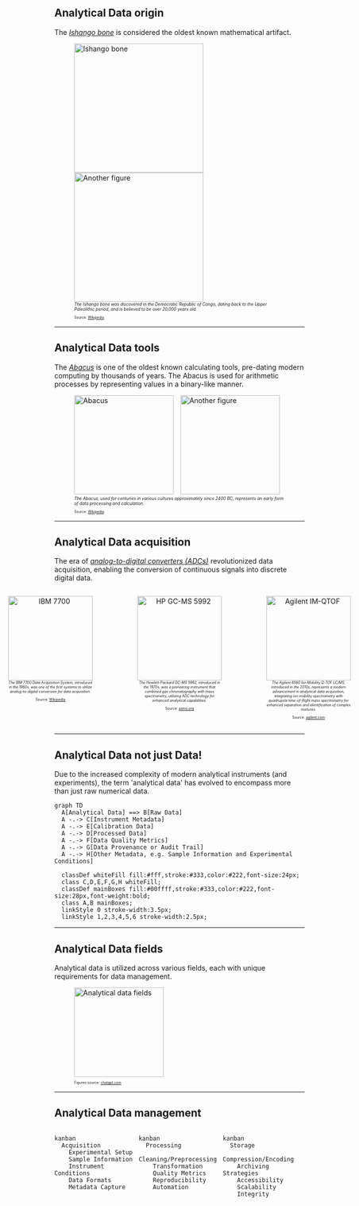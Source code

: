 ## Analytical Data <span class="post-it-strip">origin</span>

The [*Ishango bone*](https://en.wikipedia.org/wiki/Ishango_bone) is considered the oldest known mathematical artifact.

<figure>
  <img src="resources\figures\01_analyticalDataChallenges\Ishango_bone.jpg" data-preview-image alt="Ishango bone" height="260" style="display:inline-block; vertical-align:center; margin-right:10px;"/>
  <img src="resources\figures\01_analyticalDataChallenges\Ishango_bone_2.jpeg" data-preview-image alt="Another figure" height="260" style="display:inline-block; vertical-align:center;"/>
  <figcaption style="font-size: 0.6em;"><em>The Ishango bone was discovered in the Democratic Republic of Congo, dating back to the Upper Paleolithic period, and is believed to be over 20,000 years old.</em></figcaption>
  <p style="font-size: 0.5em;">Source: <a href="https://en.wikipedia.org/wiki/Ishango_bone">Wikipedia</a></p>
</figure>

---

## Analytical Data <span class="post-it-strip">tools</span>

The [*Abacus*](https://en.wikipedia.org/wiki/Abacus) is one of the oldest known calculating tools, pre-dating modern computing by thousands of years. The Abacus is used for arithmetic processes by representing values in a binary-like manner.

<figure>
  <img src="resources/figures/01_analyticalDataChallenges/Abacus.png" data-preview-image alt="Abacus" height="200" style="display:inline-block; vertical-align:center; margin-right:10px;"/>
  <img src="resources/figures/01_analyticalDataChallenges/Abacus_2.jpg" data-preview-image alt="Another figure" height="200" style="display:inline-block; vertical-align:center;"/>
  <figcaption style="font-size: 0.6em;"><em>The Abacus, used for centuries in various cultures approximately since 2400 BC, represents an early form of data processing and calculation.</em></figcaption>
  <p style="font-size: 0.5em;">Source: <a href="https://en.wikipedia.org/wiki/Abacus">Wikipedia</a></p>
</figure>

---

## Analytical Data <span class="post-it-strip">acquisition</span>

The era of [*analog-to-digital converters (ADCs)*](https://dewesoft.com/blog/history-of-analog-to-digital-converters) revolutionized data acquisition, enabling the conversion of continuous signals into discrete digital data.

<div style="display: flex; justify-content: center; align-items: flex-start; gap: 10px;">
  <div style="text-align: center; width: 300px;">
    <figure>
      <img src="resources/figures/01_analyticalDataChallenges/IBM_7700_System_Photo.png" data-preview-image alt="IBM 7700" height="170" style="display:inline-block; vertical-align:center;"/>
      <figcaption style="font-size: 0.5em;"><em>The IBM 7700 Data Acquisition System, introduced in the 1960s, was one of the first systems to utilize analog-to-digital conversion for data acquisition.</em></figcaption>
      <p style="font-size: 0.5em;">Source: <a href="https://en.wikipedia.org/wiki/IBM_7700_Data_Acquisition_System">Wikipedia</a></p>
    </figure>
  </div>
  <div style="text-align: center; width: 300px;">
    <figure>
      <img src="resources/figures/01_analyticalDataChallenges/Hewlett-Packard GC-MS 5992.png" data-preview-image alt="HP GC-MS 5992" height="170" style="display:inline-block; vertical-align:center;"/>
      <figcaption style="font-size: 0.5em;"><em>The Hewlett-Packard GC-MS 5992, introduced in the 1970s, was a pioneering instrument that combined gas chromatography with mass spectrometry, utilizing ADC technology for enhanced analytical capabilities.
      </em></figcaption>
      <p style="font-size: 0.5em;">Source: <a href="https://www.asms.org/docs/history-posters/hp5992.pdf?sfvrsn=2">asms.org</a></p>
    </figure>
  </div>
  <div style="text-align: center; width: 300px;">
    <figure>
      <img src="resources/figures/01_analyticalDataChallenges/Agilent IM-QTOF.jpg" data-preview-image alt="Agilent IM-QTOF" height="170" style="display:inline-block; vertical-align:center;"/>
      <figcaption style="font-size: 0.5em;"><em>The Agilent 6560 Ion Mobility Q-TOF LC/MS, introduced in the 2010s, represents a modern advancement in analytical data acquisition, integrating ion mobility spectrometry with quadrupole time-of-flight mass spectrometry for enhanced separation and identification of complex mixtures.
      </em></figcaption>
      <p style="font-size: 0.5em;">Source: <a href="https://www.agilent.com/en/product/liquid-chromatography-mass-spectrometry-lc-ms/lc-ms-instruments/quadrupole-time-of-flight-lc-ms/6560-ion-mobility-lc-q-tof">agilent.com</a></p>
    </figure>
  </div>
</div>

---

## Analytical Data <span class="post-it-strip">not just Data!</span>

Due to the increased complexity of modern analytical instruments (and experiments), the term 'analytical data' has evolved to encompass more than just raw numerical data.

```mermaid
graph TD
  A[Analytical Data] ==> B[Raw Data]
  A -.-> C[Instrument Metadata]
  A -.-> E[Calibration Data]
  A -.-> D[Processed Data]
  A -.-> F[Data Quality Metrics]
  A -.-> G[Data Provenance or Audit Trail]
  A -.-> H[Other Metadata, e.g. Sample Information and Experimental Conditions]

  classDef whiteFill fill:#fff,stroke:#333,color:#222,font-size:24px;
  class C,D,E,F,G,H whiteFill;
  classDef mainBoxes fill:#00ffff,stroke:#333,color:#222,font-size:28px,font-weight:bold;
  class A,B mainBoxes;
  linkStyle 0 stroke-width:3.5px;
  linkStyle 1,2,3,4,5,6 stroke-width:2.5px;
```

---

## Analytical Data <span class="post-it-strip">fields</span>

Analytical data is utilized across various fields, each with unique requirements for data management.

<figure>
  <img src="resources/figures/01_analyticalDataChallenges/analytical_data_fields.png" data-preview-image alt="Analytical data fields" height="180" style="display:inline-block; vertical-align:center; margin-right:10px;"/>
  <p style="font-size: 0.5em;">Figures source: <a href="https://chatgpt.com/">chatgpt.com</a></p>
</figure>

---

## Analytical Data <span class="post-it-strip">management</span>

<div style="display: flex; gap: 5px; align-items: flex-start; flex-wrap: wrap;height: 100%;">
  <div style="flex: 1; min-width: 150px;">

  ```mermaid
  kanban
    Acquisition
      Experimental Setup
      Sample Information
      Instrument Conditions
      Data Formats
      Metadata Capture
  ```
  
  </div>
  <div class="fragment" style="flex: 1; min-width: 150px;">
  
  ```mermaid
  kanban
    Processing
      Cleaning/Preprocessing
      Transformation
      Quality Metrics
      Reproducibility
      Automation
  ```
  
  </div>
  <div class="fragment" style="flex: 1; min-width: 150px;">
  
  ```mermaid
  kanban
    Storage
      Compression/Encoding
      Archiving Strategies
      Accessibility
      Scalability
      Integrity
  ```
  
  </div>
  <div class="fragment" style="flex: 1; min-width: 150px;">
  
  ```mermaid
  kanban
    Provenance
      Audit Trail
      Standard Protocols
      Versioning
      Workflow Management
      Retrospective Analysis
  ```
  
  </div>
  <div class="fragment" style="flex: 1; min-width: 150px;">
  
  ```mermaid
  kanban
    Reporting
      Visualization
      Interpretation
      Collaboration
      Export Formats
      Certification
  ```
  
  </div>
</div>

---

## Analytical Data <span class="post-it-strip">challenges</span>

<figure>
  <img src="resources/figures/01_analyticalDataChallenges/ACD_LABS_AS.png" data-preview-image alt="Analytical data fields" height="300" style="display:inline-block; vertical-align:center; margin-right:10px;"/>
  <p style="font-size: 0.7em;">Sources: 
  <a href="https://theanalyticalscientist.com/issues/2023/articles/apr/demystifying-analytical-data-management">theanalyticalscientist.com</a> and <a href="https://bit.ly/3ZNKQkf">ACD/Labs, The Analytical Data Management Report 2022</a>
  </p>
</figure>
<!-- https://theanalyticalscientist.videomarketingplatform.co/secret/83973388/a59993e289845aebb1a1e73d2bb282e6 -->

---

## Further reading

<div style="display: flex; justify-content: center; align-items: center; gap: 10px;">
  <div style="width: 300px;">
    <figure style="margin: 0;">
      <img src="resources/figures/01_analyticalDataChallenges/wiley_book.jpg" data-preview-image alt="Wiley Book" height="400" style="display:inline-block;"/>
    </figure>
  </div>
  <div style="width: 350px; text-align: justify;">
    <p>
      Provides an essential source of information and guidance on practical implementation on topics related to digitization and automation for all points in the laboratory value chain.<br>
      <br>
      <br>
      <figcaption style="font-size: 0.5em;"><em>Teutenberg et al.<br>ISBN: 978-3-527-35265-4<br>September 2025</em></figcaption>
    </p>
  </div>
</div>

---

## Analytical Data <span class="post-it-strip">heterogeneity</span>

<div style="display: flex; justify-content: center; align-items: center;">
  <div class="tab-content active lab-figure-tab" data-tab="lab-figure" style="position: relative;height:400px">
    <figure>
      <img src="resources/figures/01_analyticalDataChallenges/wiley_book_cover.png" data-preview-image alt="Wiley Book Cover" height="350" style="display:inline-block;"/>
    </figure>
    <a href="https://www.iuta.de/forschung/analytik-messtechnik/futurelab-nrw/" style="font-size: 0.6em; position: absolute; top: 5%; left: 50%; transform: translate(-50%, -50%); text-align: center;">
        FutureLab.NRW
    </a>
  </div>
  <!-- @Gerrit the processed plots could appear after pressing a slide bottom instead of adding the tab bottoms -->
  <!-- @Gerrit in the processed plot for the LC-DAD why is the hover info with black font even when I set to white? Problem with conflicting CSS? -->
  <div id="BVCZ_pH_plot" class="tab-content signal BVCZ_pH_plot-tab" data-tab="BVCZ_pH_plot" style="width:920px;height:400px;"></div>
  <div id="BVCZ_DAD_plot" class="tab-content signal BVCZ_DAD_plot-tab" data-tab="BVCZ_DAD_plot" style="width:920px;height:400px;"></div>
  <div id="Processed_BVCZ_DAD_plot" class="tab-content signal Processed_BVCZ_DAD_plot-tab" data-tab="Processed_BVCZ_DAD_plot" style="width:920px;height:400px;"></div>
  <div id="BVCZ_HRMS_plot" class="tab-content signal BVCZ_HRMS_plot-tab" data-tab="BVCZ_HRMS_plot" style="width:920px;height:400px;"></div>
  <div id="Processed_BVCZ_HRMS_plot" class="tab-content signal Processed_BVCZ_HRMS_plot-tab" data-tab="Processed_BVCZ_HRMS_plot" style="position: relative;">
    <div id="BVCZ_ProcessedPlot" style="width:920px;height:400px;"></div>
    <a href="https://odea-project.github.io/StreamFind/articles/index.html" style="font-size: 0.6em; position: absolute; top: 20%; left: 50%; transform: translate(-50%, -50%); text-align: center;">
        More details in articles section of odea-project.github.io/StreamFind
    </a>
  </div>
</div>
<div class="tabs">
  <div class="tab active lab-figure-tab" data-tab="lab-figure">Lab</div>
  <div class="tab signal BVCZ_pH_plot-tab" data-tab="BVCZ_pH_plot">pH</div>
  <div class="tab signal BVCZ_DAD_plot-tab" data-tab="BVCZ_DAD_plot">LC-DAD</div>
  <div class="tab signal Processed_BVCZ_DAD_plot-tab" data-tab="Processed_BVCZ_DAD_plot">Processed LC-DAD</div>
  <div class="tab signal BVCZ_HRMS_plot-tab" data-tab="BVCZ_HRMS_plot">LC-HRMS</div>
  <div class="tab signal Processed_BVCZ_HRMS_plot-tab" data-tab="Processed_BVCZ_HRMS_plot">Processed LC-HRMS</div>
</div>

<!-- MARK: pH plot -->
<script>
  const samples = Array.from({length: 20}, (_, i) => i + 1);
  const mean = 7;
  const stddev = 0.7;
  let pH = Array.from({length: 19}, () =>
    Math.min(14, Math.max(1, (mean + stddev * (Math.random() * 2 - 1)).toFixed(2)))
  );
  const outlier = (Math.random() > 0.5) ? 1.2 : 13.5;
  const outlierIndex = Math.floor(Math.random() * 20);
  pH.splice(outlierIndex, 0, outlier.toFixed(2));
  const trace = {
    x: samples,
    y: pH,
    type: 'scatter',
    mode: 'lines+markers',
    name: 'pH',
    marker: { color: '#00d0ff' },
    line: { color: '#00d0ff' }
  };
  const layout = {
    title: {
      text: 'pH Value of 20 Samples',
      font: { color: '#fff' }
    },
    xaxis: {
      title: {
        text: 'Sample',
        color: '#fff'
      },
      color: '#fff',
      linecolor: '#fff',
      tickcolor: '#fff'
    },
    yaxis: {
      title: {
        text: 'pH',
        color: '#fff'
      },
      color: '#fff',
      range: [0, 14],
      linecolor: '#fff',
      tickcolor: '#fff'
    },
    legend: {
      font: {
        color: '#fff'
      }
    },
    plot_bgcolor: '#000000',
    paper_bgcolor: '#000000',
    font: { color: '#fff' }
  };
  Reveal.on('slidechanged', function(event) {
    if (event.currentSlide.querySelector('#BVCZ_pH_plot')) {
      Plotly.newPlot('BVCZ_pH_plot', [trace], layout);
    }
  });
</script>

<!-- MARK: Raw LC-DAD Plot -->
<script>
  Reveal.on('slidechanged', function(event) {
    if (event.currentSlide.querySelector('#BVCZ_DAD_plot')) {
      d3.csv('resources/data/01_analyticalDataChallenges/DAD_BVCZ_Chromatograms.csv').then(function(data) {
        const groups = {};
        data.forEach(row => {
          const analysis = row.analysis;
          if (!groups[analysis]) {
            groups[analysis] = { x: [], y: [] };
          }
          groups[analysis].x.push(Number(row.rt));
          groups[analysis].y.push(Number(row.intensity));
        });
        const traces = Object.keys(groups).map(analysis => ({
          x: groups[analysis].x,
          y: groups[analysis].y,
          mode: 'lines',
          name: analysis,
          type: 'scatter'
        }));
        const layout = {
          title: {
            text: 'Monoclonal Antibody Bevacizumab LC-DAD (214,4 nm) Chromatograms of 18 Analyses',
            font: { color: '#fff' }
          },
          xaxis: {
            title: {
              text: 'Retention Time / seconds',
              color: '#fff'
            },
            color: '#fff',
            linecolor: '#fff',
            tickcolor: '#fff'
          },
          yaxis: {
            title: {
              text: 'Absorbance / U.A.',
              color: '#fff'
            },
            color: '#fff',
            linecolor: '#fff',
            tickcolor: '#fff'
          },
          legend: {
            font: {
              color: '#fff'
            }
          },
          plot_bgcolor: '#000000',
          paper_bgcolor: '#000000',
          font: { color: '#fff' }
        };
        Plotly.newPlot('BVCZ_DAD_plot', traces, layout, {responsive: true, scrollZoom: true});
      });
    }
  });
</script>

<!-- MARK: Processed LC-DAD Plot -->
<script>
  Reveal.on('slidechanged', function(event) {
    if (event.currentSlide.querySelector('#Processed_BVCZ_DAD_plot')) {
      Promise.all([
        d3.csv('resources/data/01_analyticalDataChallenges/DAD_BVCZ_Processed_Chromatograms.csv'),
        d3.csv('resources/data/01_analyticalDataChallenges/DAD_BVCZ_chrompeaks.csv')
      ]).then(function([data, peaks]) {
        const groups = {};
        data.forEach(row => {
          const analysis = row.analysis;
          if (!groups[analysis]) {
            groups[analysis] = { x: [], y: [] };
          }
          groups[analysis].x.push(Number(row.rt));
          groups[analysis].y.push(Number(row.intensity));
        });
        const analysisNames = Object.keys(groups);
        const palette = [
          '#00d0ff', '#ff7f0e', '#2ca02c', '#d62728', '#9467bd', '#8c564b',
          '#e377c2', '#7f7f7f', '#bcbd22', '#17becf', '#1f77b4', '#ffbb78',
          '#98df8a', '#ff9896', '#c5b0d5', '#c49c94', '#f7b6d2', '#c7c7c7'
        ];
        const colorMap = {};
        analysisNames.forEach((name, i) => {
          colorMap[name] = palette[i % palette.length];
        });
        const traces = Object.keys(groups).map(analysis => ({
          x: groups[analysis].x,
          y: groups[analysis].y,
          mode: 'lines',
          name: analysis,
          legendgroup: analysis,
          showlegend: false,
          type: 'scatter',
          line: {width: 1, color: colorMap[analysis] }
        }));
        const fillTraces = peaks.map(peak => {
          const analysis = peak.analysis;
          const rtmin = Number(peak.rtmin);
          const rtmax = Number(peak.rtmax);
          if (!groups[analysis]) return null;
          const region = groups[analysis].x
            .map((x, i) => ({ x, y: groups[analysis].y[i] }))
            .filter(pt => pt.x >= rtmin && pt.x <= rtmax);
          if (region.length === 0) return null;
          return {
            x: region.map(pt => pt.x),
            y: region.map(pt => pt.y),
            fill: 'tozeroy',
            type: 'scatter',
            mode: 'none',
            name: analysis,
            legendgroup: analysis,
            fillcolor: colorMap[analysis] + '50',
            line: { width: 0, color: colorMap[analysis] },
            showlegend: false
          };
        }).filter(Boolean);

        const traces2 = peaks.map(peak => {
          const analysis = peak.analysis;
          const rtmin = Number(peak.rtmin);
          const rtmax = Number(peak.rtmax);
          if (!groups[analysis]) return null;
          const region = groups[analysis].x
            .map((x, i) => ({ x, y: groups[analysis].y[i] }))
            .filter(pt => pt.x >= rtmin && pt.x <= rtmax);
          if (region.length === 0) return null;
          const hoverInfo = Object.entries(peak)
            .map(([key, value]) => `${key}: ${value}`)
            .join('<br>');
          return {
            x: region.map(pt => pt.x),
            y: region.map(pt => pt.y),
            type: 'scatter',
            mode: 'lines',
            name: analysis,
            legendgroup: analysis,
            line: { width: 2, color: colorMap[analysis] },
            showlegend: true,
            hoverinfo: 'text',
            text: region.map(() => hoverInfo),
            // hovertemplate: '%{text}<extra></extra>',
            // hovertemplate: 'analysis: %{customdata[0]}<br>' +
            //   'replicate: %{customdata[1]}<br>' +
            //   'index: %{customdata[2]}<br>' +
            //   'id: %{customdata[3]}<br>' +
            //   'peak: %{customdata[4]}<br>' +
            //   'polarity: %{customdata[5]}<br>' +
            //   'pre_ce: %{customdata[6]}<br>' +
            //   'pre_mz: %{customdata[7]}<br>' +
            //   'pro_mz: %{customdata[8]}<br>' +
            //   'idx: %{customdata[9]}<br>' +
            //   'rt: %{customdata[10]}<br>' +
            //   'rtmin: %{customdata[11]}<br>' +
            //   'rtmax: %{customdata[12]}<br>' +
            //   'intensity: %{customdata[13]}<br>' +
            //   'width: %{customdata[14]}<br>' +
            //   'area: %{customdata[15]}<br>' +
            //   'sn: %{customdata[16]}<br>' +
            //   'calibration: %{customdata[17]}<br>' +
            //   '<extra></extra>',
            // customdata: region.map(() => [
            //   peak.analysis, peak.replicate, peak.index, peak.id, peak.peak, peak.polarity,
            //   peak.pre_ce, peak.pre_mz, peak.pro_mz, peak.idx, peak.rt, peak.rtmin,
            //   peak.rtmax, peak.intensity, peak.width, peak.area, peak.sn, peak.calibration
            // ])
          };
        }).filter(Boolean);
        const layout = {
          title: {
            text: 'Monoclonal Antibody Bevacizumab LC-DAD (214,4 nm) Chromatograms of 18 Analyses',
            font: { color: '#fff' }
          },
          xaxis: {
            title: { text: 'Retention Time / seconds', color: '#fff' },
            color: '#fff',
            linecolor: '#fff',
            tickcolor: '#fff'
          },
          yaxis: {
            title: { text: 'Absorbance / U.A.', color: '#fff' },
            color: '#fff',
            linecolor: '#fff',
            tickcolor: '#fff'
          },
          legend: { font: { color: '#fff' } },
          plot_bgcolor: '#000000',
          paper_bgcolor: '#000000',
          font: { color: '#fff' },
          hoverlabel: {
            bgcolor: '#fff',
            font: {
              size: 8,
            }
          }
        };
        Plotly.newPlot('Processed_BVCZ_DAD_plot', [...traces, ...fillTraces, ...traces2], layout, {responsive: true, scrollZoom: true});
      });
    }
  });
</script>

<!-- MARK: Raw LC-HRMS Plot -->
<script>
  Reveal.on('slidechanged', function(event) {
    if (event.currentSlide.querySelector('#BVCZ_HRMS_plot')) {
      d3.csv('resources/data/01_analyticalDataChallenges/MS_BVCZ_Spectra.csv').then(function(data) {
        const groups = {};
        data.forEach(row => {
          const group = `${row.rt}`;
          if (!groups[group]) {
            groups[group] = { x: [], y: [], z: []};
          }
          groups[group].x.push(Number(row.rt));
          groups[group].y.push(Number(row.mz));
          groups[group].z.push(Number(row.intensity));
        });
        const traces = Object.keys(groups).map(group => ({
          x: groups[group].x,
          y: groups[group].y,
          z: groups[group].z,
          mode: 'lines',
          type: 'scatter3d',
          name: group,
          showlegend: false,
        }));
        const layout = {
          title: {
            text: 'Monoclonal Antibody Bevacizumab LC-HRMS Spectra',
            font: { color: '#fff' }
          },
          scene: {
            xaxis: {
              title: {
                text: 'Retention Time / seconds',
                color: '#fff'
              },
              color: '#fff',
              linecolor: '#fff',
              tickcolor: '#fff'
            },
            yaxis: {
              title: {
                text: '<i>m/z</i>',
                color: '#fff'
              },
              color: '#fff',
              linecolor: '#fff',
              tickcolor: '#fff'
            },
            zaxis: {
              title: {
                text: 'Intensity / Counts',
                color: '#fff'
              },
              color: '#fff',
              linecolor: '#fff',
              tickcolor: '#fff'
            }
          },
          legend: {
            font: {
              color: '#fff'
            }
          },
          plot_bgcolor: '#000000',
          paper_bgcolor: '#000000',
          font: { color: '#fff' },
          autosize: false,
          width: 900,
          height: 400,
          margin: {
            l: 0,
            r: 0,
            b: 0,
            t: 40,
            pad: 0
          },
        };
        Plotly.newPlot('BVCZ_HRMS_plot', traces, layout, {responsive: true, scrollZoom: true});
      });
    }
  });
</script>

<!-- MARK: Processed LC-HRMS Plot -->
<script>
  Reveal.on('slidechanged', function(event) {
    if (event.currentSlide.querySelector('#BVCZ_ProcessedPlot')) {
      d3.csv('resources/data/01_analyticalDataChallenges/MS_BVCZ_Spectra_Processed.csv').then(function(data) {
        const groups = {};
        data.forEach(row => {
          const analysis = row.analysis;
          if (!groups[analysis]) {
            groups[analysis] = { x: [], y: [] };
          }
          groups[analysis].x.push(Number(row.mass));
          groups[analysis].y.push(Number(row.intensity));
        });
        const traces = Object.keys(groups).map(analysis => ({
          x: groups[analysis].x,
          y: groups[analysis].y,
          mode: 'lines',
          name: "Avastin",
          type: 'scatter'
        }));
        const layout = {
          title: {
            text: 'Processed Monoclonal Antibody Bevacizumab LC-HRMS Spectra',
            font: { color: '#fff' }
          },
          xaxis: {
            title: {
              text: 'Mass / Da',
              color: '#fff'
            },
            color: '#fff',
            linecolor: '#fff',
            tickcolor: '#fff'
          },
          yaxis: {
            title: {
              text: 'Intensity / Counts',
              color: '#fff'
            },
            color: '#fff',
            linecolor: '#fff',
            tickcolor: '#fff'
          },
          legend: {
            font: {
              color: '#fff'
            }
          },
          plot_bgcolor: '#000000',
          paper_bgcolor: '#000000',
          font: { color: '#fff' }
        };
        Plotly.newPlot('BVCZ_ProcessedPlot', traces, layout, {responsive: true, scrollZoom: true});
      });
    }
  });
</script>

---

## Hands-on <span class="post-it-strip">exercise</span>

<div style="display: flex; justify-content: center; align-items: center;">
  <div class="tab-content active sec_cers_setup-tab" data-tab="sec_cers_setup" style="height:400px">
    <figure>
      <img src="resources/figures/01_analyticalDataChallenges/sec_cers_setup.png" data-preview-image height="300" style="display:inline-block;"/>
    </figure>
    <figcaption>
      <a href="https://pubmed.ncbi.nlm.nih.gov/38050672/" style="font-size: 0.6em;">Thissen et al. (2025)<br>Analytical and Bioanalytical Chemistry</a>
    </figcaption>
  </div>
  <div id="SEC_CERS_Plot" class="tab-content sec_cers_data-tab" data-tab="sec_cers_data" style="width:900px;height:400px;"></div>
</div>

<div class="tabs">
  <div class="tab active sec_cers_setup-tab" data-tab="sec_cers_setup">Setup</div>
  <div class="tab signal sec_cers_data-tab" data-tab="sec_cers_data">Data</div>
</div>

<script>
  Reveal.on('slidechanged', function(event) {
    if (event.currentSlide.querySelector('#SEC_CERS_Plot')) {
      d3.csv('resources/data/01_analyticalDataChallenges/SEC_CERS_Dataset.csv').then(function(data) {
        const analyses = [...new Set(data.map(row => row.analysis))];
        const rtTraces = [];
        const shiftTraces = [];
        analyses.forEach(analysis => {
          const filtered = data.filter(row => row.replicate === "Avastin" && row.analysis === analysis);
          // 1. RT vs cumulative intensity
          const rtMap = new Map();
          filtered.forEach(row => {
            const rt = Number(row.rt);
            const intensity = Number(row.intensity);
            rtMap.set(rt, (rtMap.get(rt) || 0) + intensity);
          });
          const rtX = Array.from(rtMap.keys()).sort((a, b) => a - b);
          const rtY = rtX.map(rt => rtMap.get(rt));
          rtTraces.push({
            x: rtX,
            y: rtY,
            mode: 'lines',
            name: analysis,
            type: 'scatter',
            xaxis: 'x1',
            yaxis: 'y1'
          });
          // 2. Shift vs average intensity
          const shiftMap = new Map();
          const shiftCount = new Map();
          filtered.forEach(row => {
            const shift = Number(row.shift);
            const intensity = Number(row.intensity);
            shiftMap.set(shift, (shiftMap.get(shift) || 0) + intensity);
            shiftCount.set(shift, (shiftCount.get(shift) || 0) + 1);
          });
          const shiftX = Array.from(shiftMap.keys()).sort((a, b) => a - b);
          const shiftY = shiftX.map(shift => shiftMap.get(shift) / shiftCount.get(shift));
          shiftTraces.push({
            x: shiftX,
            y: shiftY,
            mode: 'lines',
            name: analysis,
            type: 'scatter',
            xaxis: 'x2',
            yaxis: 'y2',
            showlegend: false
          });
        });
        const layout = {
          grid: {rows: 1, columns: 2, pattern: 'independent'},
          plot_bgcolor: '#000000',
          paper_bgcolor: '#000000',
          font: {color: '#fff'},
          xaxis: {
            title: {text: 'Elution volume / ml', color: '#fff'},
            color: '#fff',
            linecolor: '#fff',
            tickcolor: '#fff'
          },
          yaxis: {
            title: {text: 'Cumulative Raman intensity / A.U.', color: '#fff'},
            color: '#fff',
            linecolor: '#fff',
            tickcolor: '#fff'
          },
          xaxis2: {
            title: {text: 'Raman shift / cm<sup>-1</sup>', color: '#fff'},
            color: '#fff',
            linecolor: '#fff',
            tickcolor: '#fff'
          },
          yaxis2: {
            title: {text: 'Averaged Intensity / U.A.', color: '#fff'},
            color: '#fff',
            linecolor: '#fff',
            tickcolor: '#fff'
          },
          legend: {
            font: {color: '#fff'}
          },
          title: {
            text: 'SEC-CERS Dataset: <i>Avastin</i> (bevacizumab), <i>Darzalex</i> (daratumumab) and <i>Rixathon</i> (rituximab)',
            font: {color: '#fff'}
          }
        };
        Plotly.newPlot('SEC_CERS_Plot', [...rtTraces, ...shiftTraces], layout, {responsive: true, scrollZoom: true});
      });
    }
  });
</script>

---

## Analytical Data <span class="post-it-strip">heterogeneity</span>

In summary, data heterogeneity poses significant challenges:

<div>
  <ul>
    <li>Use of different data formats and standards across instruments and laboratories</li>
    <li>Complications in data sharing and collaboration</li>
    <li>Increased complexity in data processing and analysis</li>
  </ul>
</div>

---

## Consequences of Complexity

The **greater the complexity of the analytical data**, the more sophisticated the tools and expertise required for its **management**, **processing** and **interpretation**.

<div style="display: flex; justify-content: center; align-items: flex-start; gap: 40px;">
  <div>
    <p class="mainBullet"><strong>pH</strong></p>
    <ul style="font-size: 70%;">
      <li>Data
        <ul>
          <li>Single value (pH)</li>
          <li>Temperature</li>
        </ul>
      </li>
      <li>Sample ID</li>
      <li>Sensor ID</li>
      <li>Calibration info</li>
      <li>Other Provenance Metadata</li>
    </ul>
  </div>
  <div style="width: 40px;"></div>
  <div>
    <p class="mainBullet"><strong>LC-HRMS</strong></p>
    <ul style="font-size: 70%;">
      <li>Data
        <ul>
          <li>Retention time</li>
          <li>Spectra (m/z, intensity)</li>
          <li>MS Level</li>
          <li>Isolation window</li>
          <li>Chromatograms (i.e., TIC, BPC)</li>
        </ul>
      </li>
      <li>Sample ID</li>
      <li>Instrument IDs (i.e., LC, Column, MS, etc.)</li>
      <li>Separation/Acquisition Metadata
        <ul>
          <li>Ionization mode</li>
          <li>Mobile phase composition</li>
        </ul>
      </li>
      <li>Calibration info</li>
      <li>Other Provenance Metadata</li>
    </ul>
  </div>
</div>

---

## Community Efforts for Accessibility

<p style = "margin-bottom: 0">Open Data Standards for Mass Spectrometry</p>

<div style="width: 100%; margin: 0;">
  <div class=timeline_costum style="width: 100%; height: 360px; overflow: hidden;">
  
```mermaid
timeline
  vendor formats : d (Agilent), RAW (Thermo), wiff (Sciex)
  < 2000 : ms1, ms2, MFG, pkl
  2000 - 2010 : mzData : mzXML : mzML
  2010 - 2020 : imzML : mz5 : mzDB
  2023 - now : mzMLb : AnIML : ADF : ASM
```

  </div>
</div>

<style>
/* This will target Mermaid SVGs inside your slides and make them responsive */
.mermaid svg {
  width: 100% !important;
  height: auto !important;
  max-height: 360px;
  display: block;
}
.timeline_costum pre {
  margin-top: 0 !important;
}
</style>

<div style="font-size: 0.7em;">
  <p>Further reading:
    <a href="https://pmc.ncbi.nlm.nih.gov/articles/PMC3518119/"> before 2000</a>, 
    <a href="http://tools.proteomecenter.org/formats/mzData/mzdata_xmlspy_docs.html">mzData</a>, 
    <a href="http://tools.proteomecenter.org/wiki/index.php?title=Formats:mzXML">mzXML</a>, 
    <a href="https://peptideatlas.org/tmp/mzML1.1.0.html">mzML</a>, 
    <a href="https://pubmed.ncbi.nlm.nih.gov/21960719/">mz5</a>, 
    <a href="https://pmc.ncbi.nlm.nih.gov/articles/PMC4349994/">mzDB</a>, 
    <a href="https://pubs.acs.org/doi/10.1021/acs.jproteome.0c00192">mzMLb</a>, 
    <a href="https://www.animl.org/">AnIML</a>, 
    <a href="https://docs.allotrope.org/Allotrope%20Data%20Format.html">ADF</a>, 
    <a href="https://www.allotrope.org/asm">ASM</a>
  </p>
</div>

---

## Encoding and Compression <span class="post-it-strip">streategies</span>

<div style="display: flex; justify-content: center; align-items: center;">
  <div id="formatSizeBarPlot" style="width:800px;height:400px;"></div>
  <div style="text-align:center; font-size:0.8em; margin-top: 8px;width:200px;">
    <em>
      Size comparison of different open data standards using, as an example, a GC-MS data file. The original file was converted from the ChemStation of Agilent to the different open formats with OpenChrom® from Lablicate GmbH.
    </em>
  </div>
</div>
<script>
  const file_formats = [
    "D", "ADF", "mz5", "mzXML", "ASM", "AnIML", "mzML"
  ];
  const file_formats_sizes = [2.08, 3.4, 3.6, 4.8, 9.1, 11.4, 15];
  const file_formats_trace = {
    x: file_formats,
    y: file_formats_sizes,
    type: 'bar',
    marker: { color: '#00d0ff' }
  };
  const file_formats_layout = {
    xaxis: {
      title: { text: 'Format', color: '#fff' },
      color: '#fff',
      linecolor: '#fff',
      tickcolor: '#fff'
    },
    yaxis: {
      title: { text: 'Size (MB)', color: '#fff' },
      color: '#fff',
      linecolor: '#fff',
      tickcolor: '#fff'
    },
    plot_bgcolor: '#000000',
    paper_bgcolor: '#000000',
    font: { color: '#fff' }
  };
  Reveal.on('slidechanged', function(event) {
    if (event.currentSlide.querySelector('#formatSizeBarPlot')) {
      Plotly.newPlot('formatSizeBarPlot', [file_formats_trace], file_formats_layout);
    }
  });
</script>

---

<!-- ## Encoding and Compression <span class="post-it-strip">streategies</span>

<figure>
  <img src="resources/figures/01_analyticalDataChallenges/encoding_abstract.png" data-preview-image alt="Encoding Abstract" height="300" style="display:inline-block; vertical-align:center; margin-right:10px;"/>
</figure>

--- -->

## Encoding and Compression <span class="post-it-strip">takeaways</span>

<div>
  <ul>
    <li><strong>Data Encoding:</strong>
      <ul>
        <li>Data encoding is the process of transforming information into a suitable format for transmission or storage, ensuring performance, integrity, and security.</li>
        <li><em>Binary encoding</em> represents data in binary digits (0s and 1s), forming the foundation for more complex (and often proprietary) encoding methods.</li>
      </ul>
    </li>
    <li><strong>Data Compression:</strong>
      <ul>
        <li>Data compression reduces the size of data files, optimizing storage and transmission.</li>
        <li><em>Lossless compression</em> retains all original data, while <em>lossy compression</em> sacrifices some data for greater size reduction.</li>
      </ul>
    </li>
  </ul>
</div>

<p style="font-size: 0.7em;">Further reading: 
  <a href="https://realpython.com/python-bytes/"> Bytes Objects: Handling Binary Data in Python</a> and <a href="https://link.springer.com/book/10.1007/978-1-84882-903-9">Handbook of Data Compression</a>
</p>

---

# FAIR Data Principles

The FAIR (**Findable**, **Accessible**, **Interoperable**, **Reusable**) principles are essential for effective analytical data management and promote the use of standardized formats, metadata, and documentation to enhance data sharing and collaboration across disciplines.

<figure>
  <img src="resources/figures/01_analyticalDataChallenges/FAIR_data_principles.png" data-preview-image alt="Abacus" height="200" style="display:inline-block; vertical-align:center; margin-right:10px;"/>
  <p style="font-size: 0.6em;">Source: <a href="https://knowledgebase.nfdi4chem.de/knowledge_base/docs/fair/">NFDI4Chem</a></p>
</figure>

---

# Analytical Data Challenges

<div>
  <ul>
    <li><strong>Data management:</strong>
      <ul>
        <li>There is a need for efficient data management systems to handle the large volumes of data generated by modern analytical instruments.</li>
      </ul>
    </li>
    <li><strong>Data complexity and volume:</strong>
      <ul>
        <li>The growing complexity and scale of analytical data necessitates sophisticated processing techniques and tools for extracting meaningful insights.</li>
      </ul>
    </li>
    <li><strong>Data standardisation and interoperability:</strong>
      <ul>
        <li>The lack of standardised data formats and interoperability between different analytical instruments and software can hinder data sharing and collaboration.</li>
      </ul>
    </li>
    <li><strong>Data provenance:</strong>
      <ul>
        <li>Ensuring data provenance and maintaining an audit trail is crucial for reproducibility and trust in analytical results, and supports the FAIR principles.</li>
      </ul>
    </li>
    <li><strong>Data visualisation:</strong>
      <ul>
        <li>Effective visualisation techniques are necessary to interpret complex analytical data, enabling researchers to derive insights and communicate their findings effectively.</li>
      </ul>
    </li>
    <li><strong>Data quality:</strong>
      <ul>
        <li>Rigorously validating and controlling data quality is essential for reliable results.</li>
      </ul>
    </li>
  </ul>
</div>
